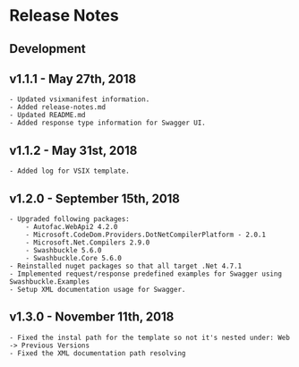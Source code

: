 # Release Notes

## Development

## v1.1.1 - May 27th, 2018
	- Updated vsixmanifest information.
	- Added release-notes.md
	- Updated README.md
	- Added response type information for Swagger UI.

## v1.1.2 - May 31st, 2018
	- Added log for VSIX template.

## v1.2.0 - September 15th, 2018
	- Upgraded following packages:
		- Autofac.WebApi2 4.2.0
		- Microsoft.CodeDom.Providers.DotNetCompilerPlatform - 2.0.1
		- Microsoft.Net.Compilers 2.9.0
		- Swashbuckle 5.6.0
		- Swashbuckle.Core 5.6.0
	- Reinstalled nuget packages so that all target .Net 4.7.1
	- Implemented request/response predefined examples for Swagger using Swashbuckle.Examples
	- Setup XML documentation usage for Swagger.

## v1.3.0 - November 11th, 2018
	- Fixed the instal path for the template so not it's nested under: Web -> Previous Versions
	- Fixed the XML documentation path resolving
